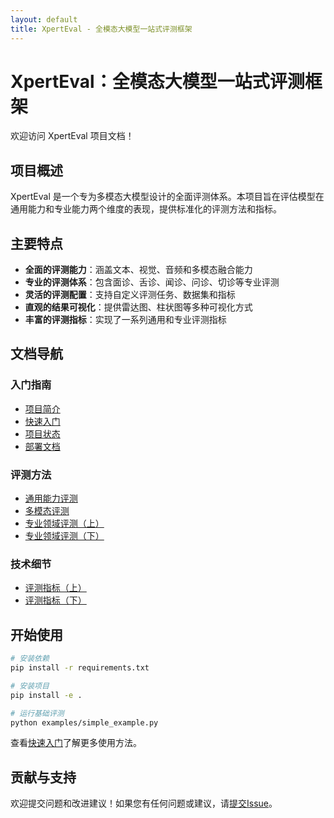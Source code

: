 ```yaml
---
layout: default
title: XpertEval - 全模态大模型一站式评测框架
---
```


# XpertEval：全模态大模型一站式评测框架

欢迎访问 XpertEval 项目文档！

## 项目概述

XpertEval 是一个专为多模态大模型设计的全面评测体系。本项目旨在评估模型在通用能力和专业能力两个维度的表现，提供标准化的评测方法和指标。

## 主要特点

- **全面的评测能力**：涵盖文本、视觉、音频和多模态融合能力
- **专业的评测体系**：包含面诊、舌诊、闻诊、问诊、切诊等专业评测
- **灵活的评测配置**：支持自定义评测任务、数据集和指标
- **直观的结果可视化**：提供雷达图、柱状图等多种可视化方式
- **丰富的评测指标**：实现了一系列通用和专业评测指标

## 文档导航

### 入门指南
- [项目简介](introduction)
- [快速入门](quickstart)
- [项目状态](project_status)
- [部署文档](deploying_docs)

### 评测方法
- [通用能力评测](general_eval)
- [多模态评测](multimodal_eval)
- [专业领域评测（上）](xpert_eval)
- [专业领域评测（下）](xpert_eval_part2)

### 技术细节
- [评测指标（上）](metrics)
- [评测指标（下）](metrics_part2)

## 开始使用

```bash
# 安装依赖
pip install -r requirements.txt

# 安装项目
pip install -e .

# 运行基础评测
python examples/simple_example.py
```

查看[快速入门](quickstart)了解更多使用方法。

## 贡献与支持

欢迎提交问题和改进建议！如果您有任何问题或建议，请[提交Issue](https://github.com/rookie-littleblack/XpertEval/issues)。 
